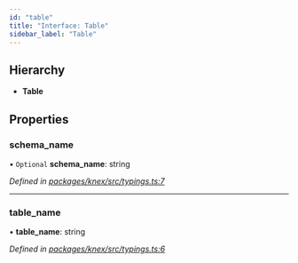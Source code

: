 ```yaml
---
id: "table"
title: "Interface: Table"
sidebar_label: "Table"
---
```


## Hierarchy

* **Table**

## Properties

### schema\_name

• `Optional` **schema\_name**: string

*Defined in [packages/knex/src/typings.ts:7](https://github.com/mikro-orm/mikro-orm/blob/8766baa31/packages/knex/src/typings.ts#L7)*

___

### table\_name

•  **table\_name**: string

*Defined in [packages/knex/src/typings.ts:6](https://github.com/mikro-orm/mikro-orm/blob/8766baa31/packages/knex/src/typings.ts#L6)*
